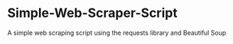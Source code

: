 # Simple-Web-Scraper-Script
A simple web scraping script using the requests library and Beautiful Soup
